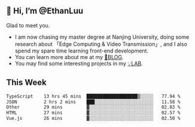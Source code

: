 ## 👋 Hi, I’m @EthanLuu

Glad to meet you.

- I am now chasing my master degree at Nanjing University, doing some research about 「Edge Computing & Video Transmission」, and I also spend my spare time learning front-end development.
- You can learn more about me at my [📝BLOG](https://blog.ethanloo.cn).
- You may find some interesting projects in my [💡LAB](https://lab.ethanloo.cn).

## This Week
<!--START_SECTION:waka-->

```txt
TypeScript    13 hrs 45 mins  ███████████████████▒░░░░░   77.94 %
JSON          2 hrs 2 mins    ███░░░░░░░░░░░░░░░░░░░░░░   11.58 %
Other         29 mins         ▓░░░░░░░░░░░░░░░░░░░░░░░░   02.83 %
HTML          27 mins         ▓░░░░░░░░░░░░░░░░░░░░░░░░   02.57 %
Vue.js        26 mins         ▓░░░░░░░░░░░░░░░░░░░░░░░░   02.50 %
```

<!--END_SECTION:waka-->
